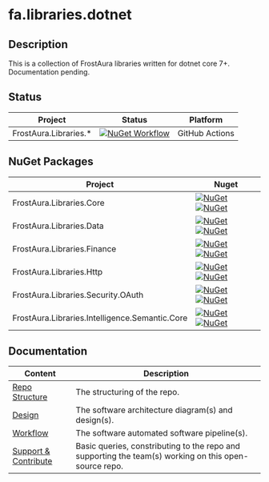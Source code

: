 # fa.libraries.dotnet
## Description
This is a collection of FrostAura libraries written for dotnet core 7+. Documentation pending. 
## Status
| Project | Status | Platform
| --- | --- | --- |
| FrostAura.Libraries.* | [![NuGet Workflow](https://github.com/faGH/fa.libraries.dotnet/actions/workflows/nuget_workflow.yml/badge.svg)](https://github.com/faGH/fa.libraries.dotnet/actions/workflows/nuget_workflow.yml) | GitHub Actions

## NuGet Packages
| Project | Nuget |
| --- | --- |
| FrostAura.Libraries.Core | [![NuGet](https://img.shields.io/nuget/v/FrostAura.Libraries.Core.svg?style=for-the-badge)](https://www.nuget.org/packages/FrostAura.Libraries.Core/)[![NuGet](https://img.shields.io/nuget/dt/FrostAura.Libraries.Core.svg?style=for-the-badge)](https://www.nuget.org/packages/FrostAura.Libraries.Core/) |
| FrostAura.Libraries.Data | [![NuGet](https://img.shields.io/nuget/v/FrostAura.Libraries.Data.svg?style=for-the-badge)](https://www.nuget.org/packages/FrostAura.Libraries.Data/)[![NuGet](https://img.shields.io/nuget/dt/FrostAura.Libraries.Data.svg?style=for-the-badge)](https://www.nuget.org/packages/FrostAura.Libraries.Data/) |
| FrostAura.Libraries.Finance | [![NuGet](https://img.shields.io/nuget/v/FrostAura.Libraries.Finance.svg?style=for-the-badge)](https://www.nuget.org/packages/FrostAura.Libraries.Finance/)[![NuGet](https://img.shields.io/nuget/dt/FrostAura.Libraries.Finance.svg?style=for-the-badge)](https://www.nuget.org/packages/FrostAura.Libraries.Finance/) |
| FrostAura.Libraries.Http | [![NuGet](https://img.shields.io/nuget/v/FrostAura.Libraries.Http.svg?style=for-the-badge)](https://www.nuget.org/packages/FrostAura.Libraries.Http/)[![NuGet](https://img.shields.io/nuget/dt/FrostAura.Libraries.Http.svg?style=for-the-badge)](https://www.nuget.org/packages/FrostAura.Libraries.Http/) |
| FrostAura.Libraries.Security.OAuth | [![NuGet](https://img.shields.io/nuget/v/FrostAura.Libraries.Security.OAuth.svg?style=for-the-badge)](https://www.nuget.org/packages/FrostAura.Libraries.Security.OAuth/)[![NuGet](https://img.shields.io/nuget/dt/FrostAura.Libraries.Security.OAuth.svg?style=for-the-badge)](https://www.nuget.org/packages/FrostAura.Libraries.Security.OAuth/) |
| FrostAura.Libraries.Intelligence.Semantic.Core | [![NuGet](https://img.shields.io/nuget/v/FrostAura.Libraries.Intelligence.Semantic.Core.svg?style=for-the-badge)](https://www.nuget.org/packages/FrostAura.Libraries.Intelligence.Semantic.Core/)[![NuGet](https://img.shields.io/nuget/dt/FrostAura.Libraries.Intelligence.Semantic.Core.svg?style=for-the-badge)](https://www.nuget.org/packages/FrostAura.Libraries.Intelligence.Semantic.Core/) |

## Documentation
| Content | Description
| -- | -- |
| [Repo Structure](.docs/repo_structure.md) | The structuring of the repo.
| [Design](.docs/design.md) | The software architecture diagram(s) and design(s).
| [Workflow](.docs/workflow.md) | The software automated software pipeline(s).
| [Support & Contribute](.docs/support_contribute.md) | Basic queries, constributing to the repo and supporting the team(s) working on this open-source repo.
